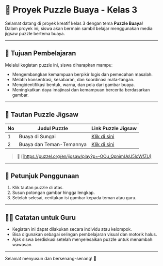 # 🐊 Proyek Puzzle Buaya - Kelas 3

Selamat datang di proyek kreatif kelas 3 dengan tema **Puzzle Buaya**!  
Dalam proyek ini, siswa akan bermain sambil belajar menggunakan media jigsaw puzzle bertema buaya.

---

## 🎯 Tujuan Pembelajaran

Melalui kegiatan puzzle ini, siswa diharapkan mampu:

- Mengembangkan kemampuan berpikir logis dan pemecahan masalah.
- Melatih konsentrasi, kesabaran, dan koordinasi mata-tangan.
- Mengidentifikasi bentuk, warna, dan pola dari gambar buaya.
- Meningkatkan daya imajinasi dan kemampuan bercerita berdasarkan gambar.

---

## 🧩 Tautan Puzzle Jigsaw

| No | Judul Puzzle       | Link Puzzle Jigsaw                          |
|----|--------------------|---------------------------------------------|
| 1  | Buaya di Sungai     | [Klik di sini](#)                           |
| 2  | Buaya dan Teman-Temannya | [Klik di sini](#)                    |

> 🔗 [[https://puzzel.org/en/jigsaw/play?p=-OOu_QpnimUsU5IoWfZU]

---

## 📌 Petunjuk Penggunaan

1. Klik tautan puzzle di atas.
2. Susun potongan gambar hingga lengkap.
3. Setelah selesai, ceritakan isi gambar kepada teman atau guru.

---

## 🧑‍🏫 Catatan untuk Guru

- Kegiatan ini dapat dilakukan secara individu atau kelompok.
- Bisa digunakan sebagai selingan pembelajaran visual dan motorik halus.
- Ajak siswa berdiskusi setelah menyelesaikan puzzle untuk menambah wawasan.

---

Selamat menyusun dan bersenang-senang! 🎉
